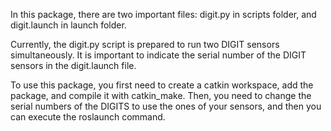 In this package, there are two important files: digit.py in scripts folder, and digit.launch in launch folder.

Currently, the digit.py script is prepared to run two DIGIT sensors simultaneously. It is important to indicate the serial number of the DIGIT sensors in the digit.launch file. 

To use this package, you first need to create a catkin workspace, add the package, and compile it with catkin_make. Then, you need to change the serial numbers of the DIGITS to use the ones of your
sensors, and then you can execute the roslaunch command.
